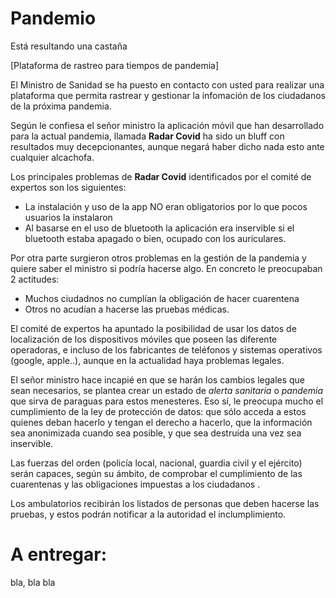 ﻿# Pandemio
Está resultando una castaña

[Plataforma de rastreo para tiempos de pandemia]

El Ministro de Sanidad se ha puesto en contacto con usted para realizar una plataforma que permita 
rastrear y gestionar la infomación de los ciudadanos de la próxima pandemia. 

Según le confiesa el señor ministro la aplicación móvil que han desarrollado para la actual pandemia, llamada **Radar Covid** ha sido un bluff con resultados muy decepcionantes, aunque negará haber dicho nada esto ante cualquier alcachofa.

Los principales problemas de **Radar Covid** identificados por el comité de expertos son los siguientes:

* La instalación y uso de la app NO eran obligatorios por lo que pocos usuarios la instalaron
* Al basarse en el uso de bluetooth la aplicación era inservible si el bluetooth estaba apagado o bien, ocupado con los auriculares.

Por otra parte surgieron otros problemas en la gestión de la pandemia y quiere saber el ministro si podría hacerse algo. En concreto le preocupaban 2 actitudes:

* Muchos ciudadnos no cumplían la obligación de hacer cuarentena
* Otros no acudían a hacerse las pruebas médicas.

El comité de expertos ha apuntado la posibilidad de usar los datos de localización de los dispositivos móviles que poseen las diferente operadoras, e incluso de los fabricantes de teléfonos y sistemas operativos (google, apple..), aunque en la actualidad haya problemas legales.

El señor ministro hace incapié en que se harán los cambios legales que sean necesarios, se plantea crear un estado de *alerta sanitaria* o *pandemia* que sirva de paraguas para estos menesteres. Eso sí, le preocupa mucho el cumplimiento de la ley de protección de datos: que sólo acceda a estos quienes deban hacerlo y tengan el derecho a hacerlo, que la información sea anonimizada cuando sea posible, y que sea destruida una vez sea inservible.

Las fuerzas del orden (policía local, nacional, guardia civil y el ejército) serán capaces, según su ámbito, de comprobar el cumplimiento de las cuarentenas y las obligaciones impuestas a los ciudadanos .

Los ambulatorios recibirán los listados de personas que deben hacerse las pruebas, y estos podrán notificar a la autoridad el inclumplimiento.

# A entregar:

bla, bla bla